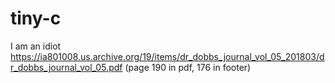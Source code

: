 # tiny-c
I am an idiot
https://ia801008.us.archive.org/19/items/dr_dobbs_journal_vol_05_201803/dr_dobbs_journal_vol_05.pdf (page 190 in pdf, 176 in footer)
